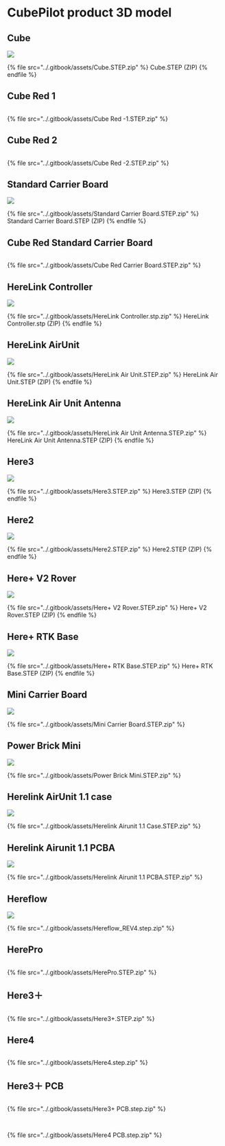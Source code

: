 # CubePilot product 3D model

## Cube

![](../.gitbook/assets/Cube.jpg)

{% file src="../.gitbook/assets/Cube.STEP.zip" %}
Cube.STEP (ZIP)
{% endfile %}

## Cube Red 1

<figure><img src="../.gitbook/assets/Cube Red -1.png" alt=""><figcaption></figcaption></figure>

{% file src="../.gitbook/assets/Cube Red -1.STEP.zip" %}

## Cube Red 2

<figure><img src="../.gitbook/assets/Cube Red -2.png" alt=""><figcaption></figcaption></figure>

{% file src="../.gitbook/assets/Cube Red -2.STEP.zip" %}

## Standard Carrier Board

![](<../.gitbook/assets/Standard Carrier Board.jpg>)

{% file src="../.gitbook/assets/Standard Carrier Board.STEP.zip" %}
Standard Carrier Board.STEP (ZIP)
{% endfile %}

## Cube Red Standard Carrier Board

<figure><img src="../.gitbook/assets/Cube Red Carrier-2.png" alt=""><figcaption></figcaption></figure>

{% file src="../.gitbook/assets/Cube Red Carrier Board.STEP.zip" %}

## HereLink Controller

![](<../.gitbook/assets/HereLink Controller.jpg>)

{% file src="../.gitbook/assets/HereLink Controller.stp.zip" %}
HereLink Controller.stp (ZIP)
{% endfile %}

## HereLink AirUnit

![](<../.gitbook/assets/HereLink Air Unit.jpg>)

{% file src="../.gitbook/assets/HereLink Air Unit.STEP.zip" %}
HereLink Air Unit.STEP (ZIP)
{% endfile %}

## HereLink Air Unit Antenna

![](<../.gitbook/assets/Herelink Air Unit Antenna.jpg>)

{% file src="../.gitbook/assets/HereLink Air Unit Antenna.STEP.zip" %}
HereLink Air Unit Antenna.STEP (ZIP)
{% endfile %}

## Here3

![](<../.gitbook/assets/Here3 .jpg>)

{% file src="../.gitbook/assets/Here3.STEP.zip" %}
Here3.STEP (ZIP)
{% endfile %}

## Here2

![](../.gitbook/assets/Here2.jpg)

{% file src="../.gitbook/assets/Here2.STEP.zip" %}
Here2.STEP (ZIP)
{% endfile %}

## Here+ V2 Rover

![](<../.gitbook/assets/Here+ V2 Rover.jpg>)

{% file src="../.gitbook/assets/Here+ V2 Rover.STEP.zip" %}
Here+ V2 Rover.STEP (ZIP)
{% endfile %}

## Here+ RTK Base

![](<../.gitbook/assets/Here+ RTK Base.jpg>)

{% file src="../.gitbook/assets/Here+ RTK Base.STEP.zip" %}
Here+ RTK Base.STEP (ZIP)
{% endfile %}

## Mini Carrier Board

![](<../.gitbook/assets/Mini Carrier Board.jpg>)

{% file src="../.gitbook/assets/Mini Carrier Board.STEP.zip" %}

## Power Brick Mini

![](<../.gitbook/assets/Power Brick Mini2.JPG>)

{% file src="../.gitbook/assets/Power Brick Mini.STEP.zip" %}

## Herelink AirUnit 1.1 case

![](<../.gitbook/assets/Herelink Airunit 1.1 Case.jpg>)

{% file src="../.gitbook/assets/Herelink Airunit 1.1 Case.STEP.zip" %}

## Herelink Airunit 1.1 PCBA

![](<../.gitbook/assets/Herelink Airunit 1.1 PCBA.jpg>)

{% file src="../.gitbook/assets/Herelink Airunit 1.1 PCBA.STEP.zip" %}

## Hereflow

![](../.gitbook/assets/Hereflow.jpg)

{% file src="../.gitbook/assets/Hereflow_REV4.step.zip" %}

## HerePro

<figure><img src="../.gitbook/assets/HerePro.png" alt=""><figcaption></figcaption></figure>

{% file src="../.gitbook/assets/HerePro.STEP.zip" %}

## Here3＋

<figure><img src="../.gitbook/assets/Here3+ Front.png" alt=""><figcaption></figcaption></figure>

{% file src="../.gitbook/assets/Here3+.STEP.zip" %}

## Here4

<figure><img src="../.gitbook/assets/Here4.png" alt=""><figcaption></figcaption></figure>

{% file src="../.gitbook/assets/Here4.step.zip" %}

## Here3＋ PCB

<figure><img src="../.gitbook/assets/Here3+ PCB.png" alt=""><figcaption></figcaption></figure>

{% file src="../.gitbook/assets/Here3+ PCB.step.zip" %}

##

<figure><img src="../.gitbook/assets/Here4 PCB.png" alt=""><figcaption></figcaption></figure>

{% file src="../.gitbook/assets/Here4 PCB.step.zip" %}
